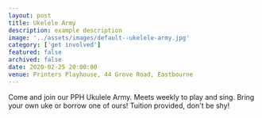```yaml
---
layout: post
title: Ukelele Army
description: example description
image: '../assets/images/default--ukelele-army.jpg'
category: ['get involved']
featured: false
archived: false
date: 2020-02-25 20:00:00
venue: Printers Playhouse, 44 Grove Road, Eastbourne
---
```


Come and join our PPH Ukulele Army. Meets weekly to play and sing. Bring your own uke or borrow one of ours! Tuition provided, don't be shy!